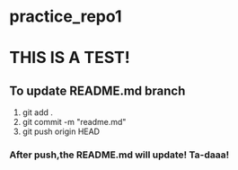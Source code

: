 # practice_repo1


# THIS IS A TEST!
## To update README.md branch

1. git add .
2. git commit -m "readme.md"
3. git push origin HEAD

### After push,the README.md will update! Ta-daaa!
